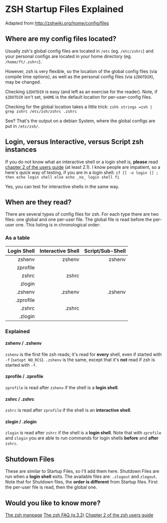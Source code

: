 # ZSH Startup Files Explained
Adapted from http://zshwiki.org/home/config/files

## Where are my config files located?

Usually zsh's global config files are located in `/etc` (eg. `/etc/zshrc`) and your personal configs are located in your home directory (eg. `/home/ft/.zshrc`).

However, zsh is very flexible, so the location of the global config files (via compile time options), as well as the personal config files (via `$ZDOTDIR`), may be changed.

Checking `$ZDOTDIR` is easy (and left as an exercise for the reader). Note, if `$ZDOTDIR` isn't set, `$HOME` is the default location for per-user-config files.

Checking for the global location takes a little trick:
`
zsh% strings =zsh | grep zshrc
/etc/zsh/zshrc
.zshrc
`

See? That's the output on a debian System, where the global configs are put in `/etc/zsh/`.

## Login, versus Interactive, versus Script zsh instances


If you do not know what an interactive shell or a login shell is, **please** read [chapter 2 of the users guide](http://zsh.sf.net/Guide/zshguide02.html#l6) (at least 2.1). I know people are impatient, so a here's quick way of testing, if you are in a login shell: 
`
if [[ -o login ]] ; then
  echo login shell
else
  echo _no_ login shell
fi
`

Yes, you can test for interactive shells in the same way.

## When are they read?
There are several types of config files for zsh. For each type there are two files: one global and one per-user file. The global file is read before the per-user one. This listing is in chronological order:

### As a table

| Login Shell | Interactive Shell | Script/Sub-Shell |
| -----------:| -----------------:| ----------------:|
| zshenv      | zshenv            | zshenv           |
| zprofile    |                   |                  |
| zshrc       | zshrc             |                  |
| zlogin      |                   |                  |
| .zshenv     | .zshenv           | .zshenv          |
| .zprofile   |                   |                  |
| .zshrc      | .zshrc            |                  |
| .zlogin     |                   |                  |

### Explained

#### zshenv / .zshenv

`zshenv` is the first file zsh reads; it's read for **every** shell, even if started with `-f` (`setopt NO_RCS`).
`.zshenv` is the same, except that it's **not** read if zsh is started with `-f`.

#### zprofile / .zprofile

`zprofile` is read after `zshenv` if the shell is a **login shell**.

#### zshrc / .zshrc

`zshrc` is read after `zprofile` if the shell is an **interactive shell**.

#### zlogin / .zlogin

`zlogin` is read after `zshrc` if the shell is a **login shell**.
Note that with `zprofile` and `zlogin` you are able to run commands for login shells **before** and **after** `zshrc`.

## Shutdown Files

These are similar to Startup Files, so I'll add them here. Shutdown Files are run when a **login shell** exits. The available files are: `.zlogout` and `zlogout`. Note that for Shutdown files, the **order is different** from Startup files. First the per-user file is read, then the global one.

## Would you like to know more?

[The zsh manpage](http://zsh.sourceforge.net/Doc/Release/Files.html#SEC26)
[The zsh FAQ (q.3.2)](http://zsh.sf.net/FAQ/zshfaq03.html#l19)
[Chapter 2 of the zsh users guide](http://zsh.sf.net/Guide/zshguide02.html#l6)